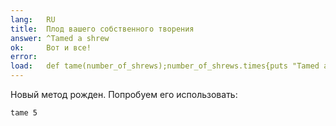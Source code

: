 ```yaml
---
lang:   RU
title:  Плод вашего собственного творения
answer: ^Tamed a shrew
ok:     Вот и все!
error:  
load:   def tame(number_of_shrews);number_of_shrews.times{puts "Tamed a shrew"};end;
---
```


Новый метод рожден. Попробуем его использовать:

    tame 5

